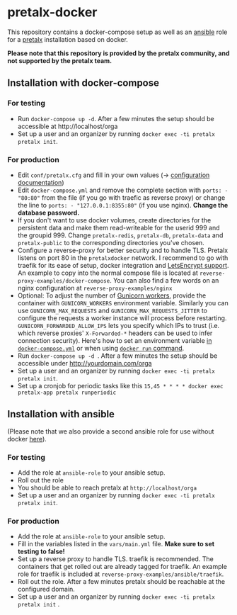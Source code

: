 # pretalx-docker

This repository contains a docker-compose setup as well as an [ansible](https://docs.ansible.com) role for a
[pretalx](https://github.com/pretalx/pretalx) installation based on docker.

**Please note that this repository is provided by the pretalx community, and not supported by the pretalx team.**

## Installation with docker-compose

### For testing

* Run ``docker-compose up -d``. After a few minutes the setup should be accessible at http://localhost/orga
* Set up a user and an organizer by running ``docker exec -ti pretalx pretalx init``.

### For production

* Edit ``conf/pretalx.cfg`` and fill in your own values (→ [configuration
  documentation](https://docs.pretalx.org/en/latest/administrator/configure.html))
* Edit ``docker-compose.yml`` and remove the complete section with ``ports: - "80:80"`` from the file (if you go with
  traefic as reverse proxy) or change the line to ``ports: - "127.0.0.1:8355:80"`` (if you use nginx). **Change the
  database password.**
* If you don't want to use docker volumes, create directories for the persistent data and make them read-writeable for
  the userid 999 and the groupid 999. Change ``pretalx-redis``, ``pretalx-db``, ``pretalx-data`` and ``pretalx-public`` to the corresponding
  directories you've chosen.
* Configure a reverse-proxy for better security and to handle TLS. Pretalx listens on port 80 in the ``pretalxdocker``
  network. I recommend to go with traefik for its ease of setup, docker integration and [LetsEncrypt
  support](https://docs.traefik.io/user-guide/docker-and-lets-encrypt/). An example to copy into the normal compose file
  is located at ``reverse-proxy-examples/docker-compose``. You can also find a few words on an nginx configuration at
  ``reverse-proxy-examples/nginx``
* Optional: To adjust the number of [Gunicorn workers](https://docs.gunicorn.org/en/stable/settings.html#workers), provide
  the container with `GUNICORN_WORKERS` environment variable. Similarly you can use `GUNICORN_MAX_REQUESTS` and
  `GUNICORN_MAX_REQUESTS_JITTER` to configure the requests a worker instance will process before restarting. `GUNICORN_FORWARDED_ALLOW_IPS` lets you specify which IPs to trust (i.e. which reverse proxies' `X-Forwarded-*` headers can be used to infer connection security).
  Here's how to set an environment variable [in
  `docker-compose.yml`](https://docs.docker.com/compose/environment-variables/set-environment-variables/)
  or when using [`docker run` command](https://docs.docker.com/engine/reference/run/#env-environment-variables).
* Run ``docker-compose up -d ``. After a few minutes the setup should be accessible under http://yourdomain.com/orga
* Set up a user and an organizer by running ``docker exec -ti pretalx pretalx init``.
* Set up a cronjob for periodic tasks like this ``15,45 * * * * docker exec pretalx-app pretalx runperiodic``


## Installation with ansible

(Please note that we also provide a second ansible role for use without docker
[here](https://github.com/pretalx/ansible-pretalx/)).

### For testing

* Add the role at ``ansible-role`` to your ansible setup.
* Roll out the role
* You should be able to reach pretalx at ``http://localhost/orga``
* Set up a user and an organizer by running ``docker exec -ti pretalx pretalx init``.

### For production

* Add the role at ``ansible-role`` to your ansible setup.
* Fill in the variables listed in the ``vars/main.yml`` file. **Make sure to set testing to false!**
* Set up a reverse proxy to handle TLS. traefik is recommended. The containers that get rolled out are already tagged
  for traefik. An example role for traefik is included at ``reverse-proxy-examples/ansible/traefik``.
* Roll out the role. After a few minutes pretalx should be reachable at the configured domain.
* Set up a user and an organizer by running ``docker exec -ti pretalx pretalx init`` .
